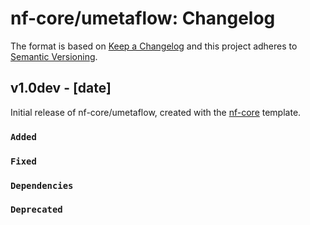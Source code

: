 # nf-core/umetaflow: Changelog

The format is based on [Keep a Changelog](https://keepachangelog.com/en/1.0.0/)
and this project adheres to [Semantic Versioning](https://semver.org/spec/v2.0.0.html).

## v1.0dev - [date]

Initial release of nf-core/umetaflow, created with the [nf-core](https://nf-co.re/) template.

### `Added`

### `Fixed`

### `Dependencies`

### `Deprecated`
